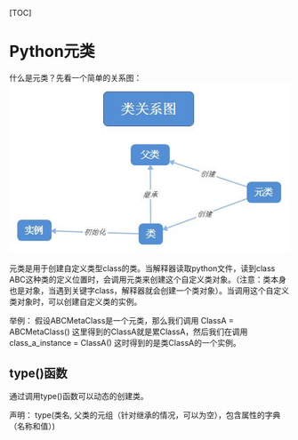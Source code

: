 [TOC]

# Python元类

什么是元类？先看一个简单的关系图：
![python-class](./images/python-class.jpg)

元类是用于创建自定义类型class的类。当解释器读取python文件，读到class ABC这种类的定义位置时，会调用元类来创建这个自定义类对象。（注意：类本身也是对象，当遇到关键字class，解释器就会创建一个类对象）。当调用这个自定义类对象时，可以创建自定义类的实例。

举例：
假设ABCMetaClass是一个元类，那么我们调用
ClassA = ABCMetaClass()
这里得到的ClassA就是累ClassA，然后我们在调用
class_a_instance = ClassA()
这时得到的是类ClassA的一个实例。

## type()函数

通过调用type()函数可以动态的创建类。

声明：
type(类名, 父类的元组（针对继承的情况，可以为空），包含属性的字典（名称和值）)
